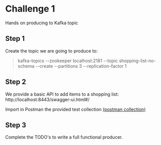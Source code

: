# Challenge 1

Hands on producing to Kafka topic

## Step 1

Create the topic we are going to produce to:
> kafka-topics --zookeeper localhost:2181 --topic shopping-list-no-schema --create --partitions 3 --replication-factor 1

## Step 2

We provide a basic API to add items to a shopping list:
http://localhost:8443/swagger-ui.html#/

Import in Postman the provided test collection [(postman collection)](/postman/KafkaWorkshop.postman_collection.json)

## Step 3
Complete the TODO's to write a full functional producer.